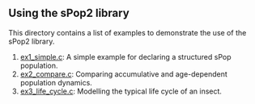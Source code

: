 ## Using the sPop2 library

This directory contains a list of examples to demonstrate the use of the sPop2 library.

1. <a href="ex1_simple/">ex1_simple.c</a>: A simple example for declaring a structured sPop population. 
2. <a href="ex2_compare/">ex2_compare.c</a>: Comparing accumulative and age-dependent population dynamics. 
3. <a href="ex3_life_cycle/">ex3_life_cycle.c</a>: Modelling the typical life cycle of an insect.
